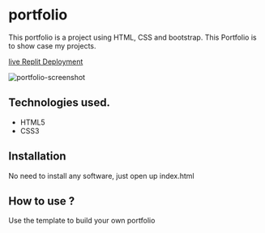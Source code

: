 # portfolio
This portfolio is a project using HTML, CSS and bootstrap. This Portfolio is to show case my projects.

[live Replit Deployment](https://portfolio1.charleslofton.repl.co/)

![portfolio-screenshot](https://user-images.githubusercontent.com/105087912/196312756-e4c0a23c-cde6-4aa6-91f0-a537998451d0.png)


## Technologies used.

* HTML5
* CSS3

## Installation

No need to install any software, just open up index.html

## How to use ?

Use the template to build your own portfolio

